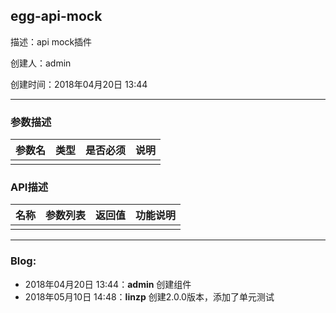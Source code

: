 ## egg-api-mock

描述：api mock插件

创建人：admin

创建时间：2018年04月20日 13:44

-----------

### 参数描述

| 参数名 | 类型  | 是否必须 | 说明  |
| --- | --- | ---- | --- |
|     |     |      |     |

### API描述

| 名称  | 参数列表 | 返回值 | 功能说明 |
| --- | ---- | --- | ---- |
|     |      |     |      |

-----

### Blog:

- 2018年04月20日 13:44：**admin** 创建组件
- 2018年05月10日 14:48：**linzp** 创建2.0.0版本，添加了单元测试
